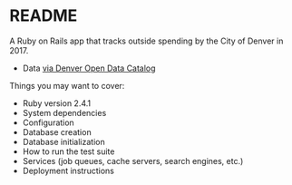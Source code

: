 # README

A Ruby on Rails app that tracks outside spending by the City of Denver in 2017.

* Data [via Denver Open Data Catalog](https://www.denvergov.org/opendata/dataset/city-and-county-of-denver-procurement-and-travel)

Things you may want to cover:

* Ruby version 2.4.1
* System dependencies
* Configuration
* Database creation
* Database initialization
* How to run the test suite
* Services (job queues, cache servers, search engines, etc.)
* Deployment instructions
